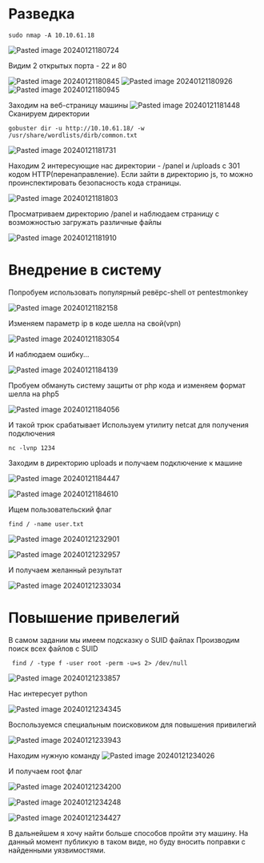 # Разведка

~~~
sudo nmap -A 10.10.61.18
~~~

![Pasted image 20240121180724](https://github.com/Cooper14052/Pwned/assets/79376063/5c23cf98-4601-4d52-9d99-283c5d2bd19e)

Видим 2 открытых порта - 22 и 80

![Pasted image 20240121180845](https://github.com/Cooper14052/Pwned/assets/79376063/b1968d37-4add-47a8-a89e-6629ca5e951f)
![Pasted image 20240121180926](https://github.com/Cooper14052/Pwned/assets/79376063/832eef67-7f31-4d85-85df-948663f812c0)
![Pasted image 20240121180945](https://github.com/Cooper14052/Pwned/assets/79376063/f441abce-46cc-4fae-bba6-38012eb428b3)

Заходим на веб-страницу машины
![Pasted image 20240121181448](https://github.com/Cooper14052/Pwned/assets/79376063/fcc4f805-6ebf-482d-a395-d87b174192b7)
Сканируем директории 
~~~
gobuster dir -u http://10.10.61.18/ -w /usr/share/wordlists/dirb/common.txt
~~~

![Pasted image 20240121181731](https://github.com/Cooper14052/Pwned/assets/79376063/39ddef6c-9310-4eb5-83d2-9f702427cbb5)

Находим 2 интересующие нас директории - /panel и /uploads с 301 кодом HTTP(перенаправление). Если зайти в директорию js, то можно проинспектировать безопасность кода страницы.

![Pasted image 20240121181803](https://github.com/Cooper14052/Pwned/assets/79376063/45307a7b-77f5-4df0-98c2-36537f2754c7)

Просматриваем директорию /panel и наблюдаем страницу с возможностью загружать различные файлы

![Pasted image 20240121181910](https://github.com/Cooper14052/Pwned/assets/79376063/24f2f85c-0c38-475b-88b9-3094bc897c81)

# Внедрение в систему

Попробуем использовать популярный ревёрс-shell от pentestmonkey

![Pasted image 20240121182158](https://github.com/Cooper14052/Pwned/assets/79376063/b75422de-8159-41a1-b306-e931b210d1d1)

Изменяем параметр ip в коде шелла на свой(vpn)

![Pasted image 20240121183054](https://github.com/Cooper14052/Pwned/assets/79376063/e434fc90-edaa-49e1-bbcc-e3b1019eabd4)

И наблюдаем ошибку...

![Pasted image 20240121184139](https://github.com/Cooper14052/Pwned/assets/79376063/61521bfd-5353-4980-9196-0e0d3f1961bc)

Пробуем обмануть систему защиты от php кода и изменяем формат шелла на php5

![Pasted image 20240121184056](https://github.com/Cooper14052/Pwned/assets/79376063/8bd08e11-2483-433f-ba33-e5c225ff10ab)

И такой трюк срабатывает
Используем утилиту netcat для получения подключения
~~~
nc -lvnp 1234
~~~
Заходим в директорию uploads и получаем подключение к машине

![Pasted image 20240121184447](https://github.com/Cooper14052/Pwned/assets/79376063/da9f92e8-9619-4353-951c-57a1fe6cc2d3)

![Pasted image 20240121184610](https://github.com/Cooper14052/Pwned/assets/79376063/d85695e2-2b1d-4268-a6a0-fed73fe322f9)

Ищем пользовательский флаг
~~~
find / -name user.txt
~~~

![Pasted image 20240121232901](https://github.com/Cooper14052/Pwned/assets/79376063/d6374185-44e0-4e4c-b985-bcc18ca94999)

![Pasted image 20240121232957](https://github.com/Cooper14052/Pwned/assets/79376063/fab91918-7683-49bd-8423-c421369a3f6d)

И получаем желанный результат

![Pasted image 20240121233034](https://github.com/Cooper14052/Pwned/assets/79376063/e44cba32-b08f-4a5e-8e5b-e6a3d8a12174)

# Повышение привелегий

В самом задании мы имеем подсказку о SUID файлах
Производим поиск всех файлов с SUID
~~~
 find / -type f -user root -perm -u=s 2> /dev/null  
~~~
![Pasted image 20240121233857](https://github.com/Cooper14052/Pwned/assets/79376063/502f5d4c-a7f4-4389-ab82-39787aee895d)

Нас интересует python

![Pasted image 20240121234345](https://github.com/Cooper14052/Pwned/assets/79376063/a3f2bdca-5ab8-437e-b8ca-84ee62c5ce87)

Воспользуемся специальным поисковиком для повышения привилегий 

![Pasted image 20240121233943](https://github.com/Cooper14052/Pwned/assets/79376063/8c9100fc-2a14-4e50-aa49-355dc3104234)

Находим нужную команду
![Pasted image 20240121234026](https://github.com/Cooper14052/Pwned/assets/79376063/2e974c32-1aff-475f-9e8e-e794d61c2473)

И получаем root флаг

![Pasted image 20240121234200](https://github.com/Cooper14052/Pwned/assets/79376063/04cc8d9c-2b0a-4522-9b37-4dd876d022da)

![Pasted image 20240121234248](https://github.com/Cooper14052/Pwned/assets/79376063/3f9bfec1-a43a-47a0-a8e8-77c2010956e7)

![Pasted image 20240121234427](https://github.com/Cooper14052/Pwned/assets/79376063/216dec1b-1806-4e5b-a7ff-e4a9b1526582)

В дальнейшем я хочу найти больше способов пройти эту машину. На данный момент публикую в таком виде, но буду вносить поправки с найденными уязвимостями.
